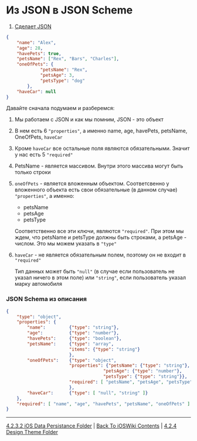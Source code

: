 # Из JSON в JSON Scheme

1. [Сделает JSON](https://codebeautify.org/jsonviewer)

```json
{
    "name": "Alex",                         
    "age": 28,                              
    "havePets": true,                       
    "petsName": ["Rex", "Bars", "Charles"], 
    "oneOfPets": {                          
             "petsName": "Rex",             
             "petsAge": 3,                  
             "petsType": "dog"              
        },
    "haveCar": null                         
}
```

Давайте сначала подумаем и разберемся:

1. Мы работаем с JSON и как мы помним, JSON - это объект

2. В нем есть 6 `"properties"`, а именно name, age, havePets, petsName, OneOfPets, `haveCar`

3. Кроме `haveCar` все остальные поля являются обязательными. Значит у нас есть 5 `"required"`

4. PetsName - является массивом. Внутри этого массива могут быть только строки

5. `oneOfPets` - является вложенным объектом. Соответсвенно у вложенного объекта есть свои обязательные (в данном случае) `"properties"`, а именно:

    * petsName
    * petsAge
    * petsType

    Соответственно все эти ключи, являются  `"required"`. При этом мы ждем, что petsName и petsType должны быть строками, а petsAge - числом. Это мы можем указать в `"type"`

6. `haveCar` - не является обязательным полем, поэтому он не входит в `"required"`
    
    Тип данных может быть `"null"` (в случае если пользователь не указал ничего в этом поле) или `"string"`, если пользователь указал марку автомобиля

### JSON Schema из описания

```json
{
    "type": "object",
    "properties": {
        "name":         {"type": "string"},
        "age":          {"type": "number"},
        "havePets":     {"type": "boolean"},
        "petsName":     {"type": "array", 
                        "items": {"type": "string"}
                        },
        "oneOfPets":    {"type": "object", 
                        "properties": {"petsName": {"type": "string"},
                                     "petsAge": {"type": "number"},
                                     "petsType": {"type": "string"}},
                        "required": [ "petsName", "petsAge", "petsType" ]
                        },
        "haveCar":      {"type": [ "null", "string" ]}
    },
    "required": [ "name", "age", "havePets", "petsName", "oneOfPets" ]
}
```

---

[4.2.3.2 iOS Data Persistance Folder](./4.2.3.2%20iOSDataPersistance/) | [Back To iOSWiki Contents](https://github.com/eldaroid/iOSWiki) | [4.2.4 Design Theme Folder](../4.2.4%20Design/)

